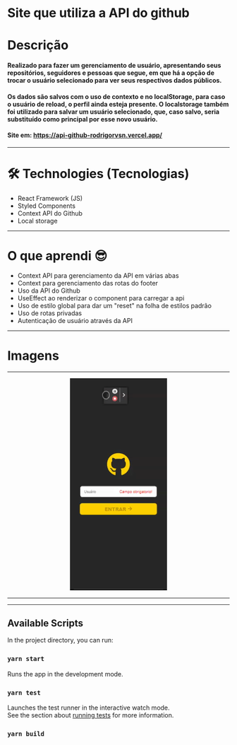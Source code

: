 # Site que utiliza a API do github

# Descrição

#### Realizado para fazer um gerenciamento de usuário, apresentando seus repositórios, seguidores e pessoas que segue, em que há a opção de trocar o usuário selecionado para ver seus respectivos dados públicos.
#### Os dados são salvos com o uso de contexto e no localStorage, para caso o usuário de reload, o perfil ainda esteja presente. O localstorage também foi utilizado para salvar um usuário selecionado, que, caso salvo, seria substituído como principal por esse novo usuário.

#### Site em: https://api-github-rodrigorvsn.vercel.app/

_________________________________________________________________________________________________________________________________________________________

# 🛠 Technologies (Tecnologias)

- React Framework (JS)
- Styled Components
- Context API do Github
- Local storage

_________________________________________________________________________________________________________________________________________________________

# O que aprendi 😎

- Context API para gerenciamento da API em várias abas
- Context para gerenciamento das rotas do footer
- Uso da API do Github
- UseEffect ao renderizar o component para carregar a api
- Uso de estilo global para dar um "reset" na folha de estilos padrão
- Uso de rotas privadas
- Autenticação de usuário através da API

___________________________________________________________________________________________________________________________________________________________________

# Imagens

________________________________________________________________________________________________________________________________________________

<p align="center"><img src="public/Img/inicioapi.gif"/></p>

________________________________________________________________________________________________________________________________________________


________________________________________________________________________________________________________________________________________________

## Available Scripts

In the project directory, you can run:

### `yarn start`

Runs the app in the development mode.

### `yarn test`

Launches the test runner in the interactive watch mode.\
See the section about [running tests](https://facebook.github.io/create-react-app/docs/running-tests) for more information.

### `yarn build`
